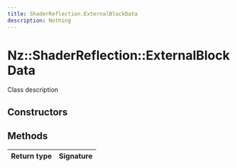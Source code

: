 ```yaml
---
title: ShaderReflection.ExternalBlockData
description: Nothing
---
```


# Nz::ShaderReflection::ExternalBlockData

Class description

## Constructors


## Methods

| Return type | Signature |
| ----------- | --------- |
